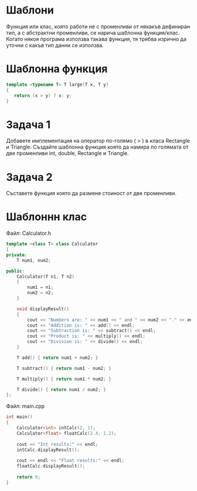 # Шаблони

Функция или клас, която работи не с променливи от някакъв дефиниран тип, а с абстрактни променливи, се нарича шаблонна функция/клас. 
Когато някоя програма използва такава функция, тя трябва изрично да уточни с какъв тип данни се използва. 

# Шаблонна функция

```cpp
template <typename T> T large(T x, T y) 
{ 
   return (x > y) ? x: y; 
} 
```

# Задача 1

Добавете имплементация на оператор по-голямо ( > ) в класа Rectangle и Triangle. Създайте шаблонна функция която да намира по голямата от две променливи int, double, Rectangle и Triangle.

# Задача 2

Съставете функция която да разменя стоиност от две променливи.

# Шаблоннн клас

Файл: Calculator.h

```cpp
template <class T> class Calculator
{
private:
	T num1, num2;

public:
	Calculator(T n1, T n2)
	{
		num1 = n1;
		num2 = n2;
	}

	void displayResult()
	{
		cout << "Numbers are: " << num1 << " and " << num2 << "." << endl;
		cout << "Addition is: " << add() << endl;
		cout << "Subtraction is: " << subtract() << endl;
		cout << "Product is: " << multiply() << endl;
		cout << "Division is: " << divide() << endl;
	}

	T add() { return num1 + num2; }

	T subtract() { return num1 - num2; }

	T multiply() { return num1 * num2; }

	T divide() { return num1 / num2; }
};
```

Файл: main.cpp

```cpp
int main()
{
	Calculator<int> intCalc(2, 1);
	Calculator<float> floatCalc(2.4, 1.2);
	
	cout << "Int results:" << endl;
	intCalc.displayResult();
	
	cout << endl << "Float results:" << endl;
	floatCalc.displayResult();
	
	return 0;
}
```
